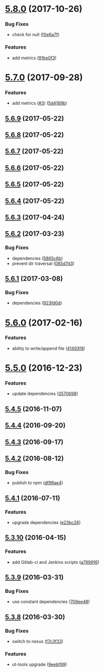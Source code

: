 <a name="5.8.0"></a>
# [5.8.0](https://github.com/softwaregroup-bg/ut-port-file/compare/v5.7.0...v5.8.0) (2017-10-26)


### Bug Fixes

* check for null ([f0e6a7f](https://github.com/softwaregroup-bg/ut-port-file/commit/f0e6a7f))


### Features

* add metrics ([91be0f3](https://github.com/softwaregroup-bg/ut-port-file/commit/91be0f3))



<a name="5.7.0"></a>
# [5.7.0](https://github.com/softwaregroup-bg/ut-port-file/compare/v5.6.9...v5.7.0) (2017-09-28)


### Features

* add metrics ([#3](https://github.com/softwaregroup-bg/ut-port-file/issues/3)) ([5d4189b](https://github.com/softwaregroup-bg/ut-port-file/commit/5d4189b))



<a name="5.6.9"></a>
## [5.6.9](https://github.com/softwaregroup-bg/ut-port-file/compare/v5.6.8...v5.6.9) (2017-05-22)



<a name="5.6.8"></a>
## [5.6.8](https://github.com/softwaregroup-bg/ut-port-file/compare/v5.6.7...v5.6.8) (2017-05-22)



<a name="5.6.7"></a>
## [5.6.7](https://github.com/softwaregroup-bg/ut-port-file/compare/v5.6.6...v5.6.7) (2017-05-22)



<a name="5.6.6"></a>
## [5.6.6](https://github.com/softwaregroup-bg/ut-port-file/compare/v5.6.5...v5.6.6) (2017-05-22)



<a name="5.6.5"></a>
## [5.6.5](https://github.com/softwaregroup-bg/ut-port-file/compare/v5.6.4...v5.6.5) (2017-05-22)



<a name="5.6.4"></a>
## [5.6.4](https://github.com/softwaregroup-bg/ut-port-file/compare/v5.6.3...v5.6.4) (2017-05-22)



<a name="5.6.3"></a>
## [5.6.3](https://github.com/softwaregroup-bg/ut-port-file/compare/v5.6.2...v5.6.3) (2017-04-24)



<a name="5.6.2"></a>
## [5.6.2](https://github.com/softwaregroup-bg/ut-port-file/compare/v5.6.1...v5.6.2) (2017-03-23)


### Bug Fixes

* dependencies ([5865c6b](https://github.com/softwaregroup-bg/ut-port-file/commit/5865c6b))
* prevent dir traversal ([085d7d3](https://github.com/softwaregroup-bg/ut-port-file/commit/085d7d3))



<a name="5.6.1"></a>
## [5.6.1](https://github.com/softwaregroup-bg/ut-port-file/compare/v5.6.0...v5.6.1) (2017-03-08)


### Bug Fixes

* dependencies ([923fd0d](https://github.com/softwaregroup-bg/ut-port-file/commit/923fd0d))



<a name="5.6.0"></a>
# [5.6.0](https://github.com/softwaregroup-bg/ut-port-file/compare/v5.5.0...v5.6.0) (2017-02-16)


### Features

* ability to write/append file ([41493f8](https://github.com/softwaregroup-bg/ut-port-file/commit/41493f8))



<a name="5.5.0"></a>
# [5.5.0](https://github.com/softwaregroup-bg/ut-port-file/compare/v5.4.5...v5.5.0) (2016-12-23)


### Features

* update dependencies ([3570698](https://github.com/softwaregroup-bg/ut-port-file/commit/3570698))



<a name="5.4.5"></a>
## [5.4.5](https://github.com/softwaregroup-bg/ut-port-file/compare/v5.4.4...v5.4.5) (2016-11-07)



<a name="5.4.4"></a>
## [5.4.4](https://github.com/softwaregroup-bg/ut-port-file/compare/v5.4.3...v5.4.4) (2016-09-20)



<a name="5.4.3"></a>
## [5.4.3](https://github.com/softwaregroup-bg/ut-port-file/compare/v5.4.2...v5.4.3) (2016-09-17)



<a name="5.4.2"></a>
## [5.4.2](https://github.com/softwaregroup-bg/ut-port-file/compare/v5.4.1...v5.4.2) (2016-08-12)


### Bug Fixes

* publish to npm ([df99ae4](https://github.com/softwaregroup-bg/ut-port-file/commit/df99ae4))



<a name="5.4.1"></a>
## [5.4.1](https://git.softwaregroup-bg.com/ut5/ut-port-file/compare/v5.3.10...v5.4.1) (2016-07-11)


### Features

* upgrade dependencies ([e23bc26](https://git.softwaregroup-bg.com/ut5/ut-port-file/commit/e23bc26))



<a name="5.3.10"></a>
## [5.3.10](https://git.softwaregroup-bg.com/ut5/ut-port-file/compare/v5.3.9...v5.3.10) (2016-04-15)


### Features

* add Gitlab-ci and Jenkins scripts ([a799916](https://git.softwaregroup-bg.com/ut5/ut-port-file/commit/a799916))



<a name="5.3.9"></a>
## [5.3.9](https://git.softwaregroup-bg.com/ut5/ut-port-file/compare/v5.3.8...v5.3.9) (2016-03-31)


### Bug Fixes

* use constant dependencies ([709ee48](https://git.softwaregroup-bg.com/ut5/ut-port-file/commit/709ee48))



<a name="5.3.8"></a>
## [5.3.8](https://git.softwaregroup-bg.com/ut5/ut-port-file/compare/v5.3.6...v5.3.8) (2016-03-30)


### Bug Fixes

* switch to nexus ([f7c3f33](https://git.softwaregroup-bg.com/ut5/ut-port-file/commit/f7c3f33))

### Features

* ut-tools upgrade ([9eebf99](https://git.softwaregroup-bg.com/ut5/ut-port-file/commit/9eebf99))



